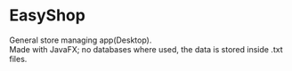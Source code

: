 # EasyShop
General store managing app(Desktop).    
Made with JavaFX; no databases where used, the data is stored inside .txt files.
